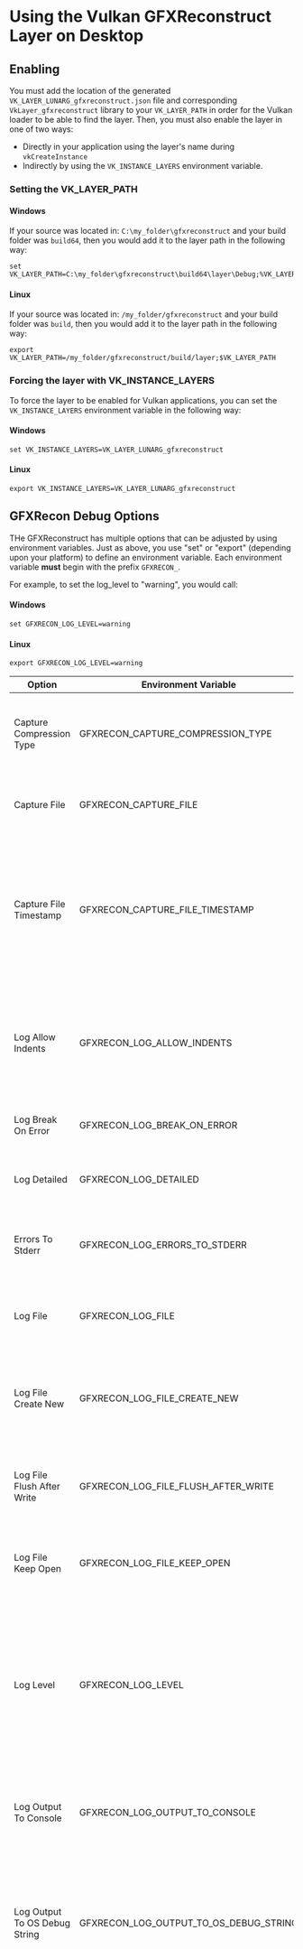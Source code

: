 # Using the Vulkan GFXReconstruct Layer on Desktop

## Enabling

You must add the location of the generated
`VK_LAYER_LUNARG_gfxreconstruct.json` file and corresponding
`VkLayer_gfxreconstruct` library to your
`VK_LAYER_PATH` in order for the Vulkan loader to be able
to find the layer.
Then, you must also enable the layer in one of two ways:
  * Directly in your application using the
layer's name during `vkCreateInstance`
  * Indirectly by using the
`VK_INSTANCE_LAYERS` environment variable.

### Setting the VK_LAYER_PATH

#### Windows

If your source was located in: `C:\my_folder\gfxreconstruct`
and your build folder was `build64`,
then you would add it to the layer path in the following way:

```
set VK_LAYER_PATH=C:\my_folder\gfxreconstruct\build64\layer\Debug;%VK_LAYER_PATH%
```

#### Linux

If your source was located in: `/my_folder/gfxreconstruct`
and your build folder was `build`,
then you would add it to the layer path in the following way:

```
export VK_LAYER_PATH=/my_folder/gfxreconstruct/build/layer;$VK_LAYER_PATH
```

### Forcing the layer with VK_INSTANCE_LAYERS

To force the layer to be enabled for Vulkan applications, you can
set the `VK_INSTANCE_LAYERS` environment variable in the following way:

#### Windows

```
set VK_INSTANCE_LAYERS=VK_LAYER_LUNARG_gfxreconstruct
```

#### Linux

```
export VK_INSTANCE_LAYERS=VK_LAYER_LUNARG_gfxreconstruct
```

## GFXRecon Debug Options

THe GFXReconstruct has multiple options that can be adjusted by using
environment variables.
Just as above, you use "set" or "export" (depending upon your platform) to
define an environment variable.
Each environment variable **must** begin with the prefix `GFXRECON_`.

For example, to set the log_level to "warning", you would call:

#### Windows

```
set GFXRECON_LOG_LEVEL=warning
```

#### Linux

```
export GFXRECON_LOG_LEVEL=warning
```

Option | Environment Variable | Type | Description
------| ------------- |------|-------------
Capture Compression Type | GFXRECON_CAPTURE_COMPRESSION_TYPE | STRING | Define a specific compression type to use when capturing content.  Valid values are: "LZ4", "ZLIB", and "NONE".
Capture File | GFXRECON_CAPTURE_FILE | STRING | This option allows you to override the default path and name of the capture file.
Capture File Timestamp | GFXRECON_CAPTURE_FILE_TIMESTAMP | BOOL | This option lets you indicate if you want the capture file name to include the timestamp at creation time. This is important if your application could generate more than one and would normally clobber the original file's contents.
Log Allow Indents | GFXRECON_LOG_ALLOW_INDENTS | BOOL | This is an option to allow indent formatting in the strings to attempt to make things easier to read. Although indenting is used in very limited circumstances currently.
Log Break On Error | GFXRECON_LOG_BREAK_ON_ERROR | BOOL | This option triggers a debug break whenever an error is logged.
Log Detailed | GFXRECON_LOG_DETAILED | BOOL | Enable detailed logging messages (includes file name and location where triggered from).
Errors To Stderr | GFXRECON_LOG_ERRORS_TO_STDERR | BOOL | This option allows you to force all error messages that would be normally logged to also output to stderr.
Log File | GFXRECON_LOG_FILE | STRING | This option allows you to define the path and name of a log file that will be generated with log messages.
Log File Create New | GFXRECON_LOG_FILE_CREATE_NEW | BOOL | This option indicates that you want to either create a new file every time the layer is triggered, or append to the old log file.
Log File Flush After Write | GFXRECON_LOG_FILE_FLUSH_AFTER_WRITE | BOOL | This option allows you to force a flush after every log file write to make sure you don't lose messages in a buffer.
Log File Keep Open | GFXRECON_LOG_FILE_KEEP_OPEN | BOOL | This option forces the log file to remain open after it's created to allow for faster recording of log messages.
Log Level | GFXRECON_LOG_LEVEL | STRING | This option allows you to choose what log level you desire to trigger.  Available options include: "debug", "info", "warning", "error", and "fatal".  Any level selected will include all levels listed after it.  For example, choosing "warning" will also log out "error" and "fatal" messages.
Log Output To Console | GFXRECON_LOG_OUTPUT_TO_CONSOLE | BOOL | This option allows log messages to be written out to stdout (or whatever debug console is available on the target platform).
Log Output To OS Debug String | GFXRECON_LOG_OUTPUT_TO_OS_DEBUG_STRING | BOOL | This option allows log messages to be written out to the OS-specific logging mechanism.  Currently only works for Windows, but allows debug messages to re-direct from the console to `OutputDebugStringA`.
Memory Tracking Mode | GFXRECON_MEMORY_TRACKING_MODE | STRING | This option allows the user to determine what memory tracking mode the layer uses when handling memory.  Available options are: "page_guard", "assisted" and "unassisted".  <ul><li>"page_guard" is used to determine which regions of memory to write on an `vkUnmapMemory` or `vkQueueSubmit` call.</li><li>"assisted" assumes the application will always flush after writing to mapped memory, so will only write on a flush.</li><li>"unassisted" assumes the application does not flush, so writes all mapped data on an `vkUnmapMemory` or `vkQueueSubmit` call.</li></ul>

## Defining the Output Location

By default, the layer will generate a file called `gfxrecon_capture.gfxr` in
the current working directory.
However, you may define the environment variable `GFXRECON_CAPTURE_FILE` on
desktop to indicate the location and name of the resulting capture file
as defined above in [GFXRecon Debug Options](#gfxrecon-debug-options).

## Using

Simply run the Vulkan application as normal after defining the above items.


